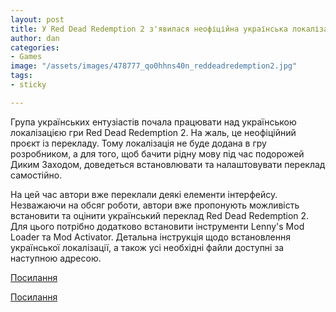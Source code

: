 ```yaml
---
layout: post
title: У Red Dead Redemption 2 з'явилася неофіційна українська локалізація
author: dan
categories:
- Games
image: "/assets/images/478777_qo0hhns40n_reddeadredemption2.jpg"
tags:
- sticky

---
```

Група українських ентузіастів почала працювати над українською локалізацією гри Red Dead Redemption 2. На жаль, це неофіційний проєкт із перекладу. Тому локалізація не буде додана в гру розробником, а для того, щоб бачити рідну мову під час подорожей Диким Заходом, доведеться встановлювати та налаштовувати переклад самостійно.

На цей час автори вже переклали деякі елементи інтерфейсу. Незважаючи на обсяг роботи, автори вже пропонують можливість встановити та оцінити український переклад Red Dead Redemption 2. Для цього потрібно додатково встановити інструменти Lenny's Mod Loader та Mod Activator. Детальна інструкція щодо встановлення української локалізації, а також усі необхідні файли доступні за наступною адресою.

[Посилання](https://github.com/IndiMops/translate-Red-Deat-Redemption-2 "Посилання")

[Посилання](https://github.com/IndiMops/translate-Red-Deat-Redemption-2/issues "Посилання")
